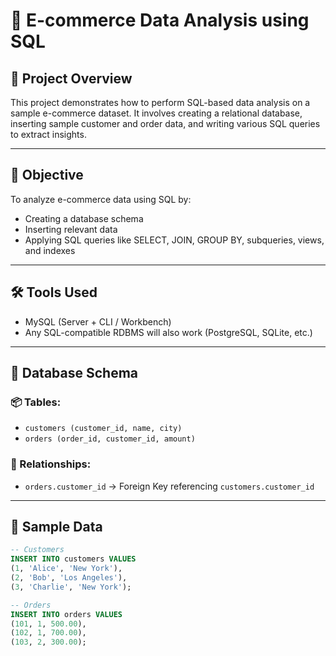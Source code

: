 # 🛒 E-commerce Data Analysis using SQL

## 📌 Project Overview

This project demonstrates how to perform SQL-based data analysis on a sample e-commerce dataset. It involves creating a relational database, inserting sample customer and order data, and writing various SQL queries to extract insights.

---

## 🎯 Objective

To analyze e-commerce data using SQL by:
- Creating a database schema
- Inserting relevant data
- Applying SQL queries like SELECT, JOIN, GROUP BY, subqueries, views, and indexes

---

## 🛠 Tools Used

- MySQL (Server + CLI / Workbench)
- Any SQL-compatible RDBMS will also work (PostgreSQL, SQLite, etc.)

---

## 📁 Database Schema

### 📦 Tables:
- `customers (customer_id, name, city)`
- `orders (order_id, customer_id, amount)`

### 🔗 Relationships:
- `orders.customer_id` → Foreign Key referencing `customers.customer_id`

---

## 💾 Sample Data

```sql
-- Customers
INSERT INTO customers VALUES 
(1, 'Alice', 'New York'), 
(2, 'Bob', 'Los Angeles'),
(3, 'Charlie', 'New York');

-- Orders
INSERT INTO orders VALUES 
(101, 1, 500.00),
(102, 1, 700.00),
(103, 2, 300.00);
